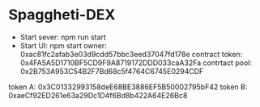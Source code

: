 # Spaggheti-DEX

- Start sever: npm run start
- Start UI: npm start
owner: 0xac81fc2afab3e03d9cdd57bbc3eed37047fd178e
contract token: 0x4FA5A5D1710BF5CD9F9A8719172DDD033caA32Fa
contrtact pool: 0x2B753A953C54B2F7Bd68c5f4764C6745E0294CDF

token A: 0x3C01332993158deE68BE3886EF5B50002795bF42
token B: 0xaeCf92ED261e63a29Dc1D4f6Bd8b422A64E26Bc8
